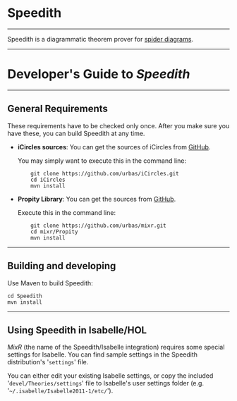 # Speedith

--------------------------------------------------------------------------------

Speedith is a diagrammatic theorem prover for [spider diagrams](http://en.wikipedia.org/wiki/Spider_diagram).




--------------------------------------------------------------------------------

# Developer's Guide to _Speedith_ #

--------------------------------------------------------------------------------

## General Requirements

These requirements have to be checked only once. After you make sure you have
these, you can build Speedith at any time.

*   __iCircles sources__: You can get the sources of iCircles from
    [GitHub](http://gitorious.org/speedith/inductive_circles).

    You may simply want to execute this in the command line:

            git clone https://github.com/urbas/iCircles.git
            cd iCircles
            mvn install

*   __Propity Library__: You can get the sources from
    [GitHub](https://github.com/urbas/mixr).

    Execute this in the command line:

            git clone https://github.com/urbas/mixr.git
            cd mixr/Propity
            mvn install

--------------------------------------------------------------------------------

## Building and developing

Use Maven to build Speedith:

    cd Speedith
    mvn install

--------------------------------------------------------------------------------

## Using Speedith in Isabelle/HOL

*MixR* (the name of the Speedith/Isabelle integration) requires some special
settings for Isabelle. You can find sample settings in the Speedith
distribution's '`settings`' file.

You can either edit your existing Isabelle settings, or copy the included
'`devel/Theories/settings`' file to Isabelle's user settings folder (e.g.
'`~/.isabelle/Isabelle2011-1/etc/`').
